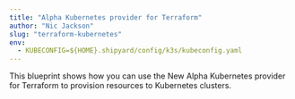 ```yaml
---
title: "Alpha Kubernetes provider for Terraform"
author: "Nic Jackson"
slug: "terraform-kubernetes"
env:
  - KUBECONFIG=${HOME}.shipyard/config/k3s/kubeconfig.yaml
---
```


This blueprint shows how you can use the New Alpha Kubernetes provider for Terraform
to provision resources to Kubernetes clusters.